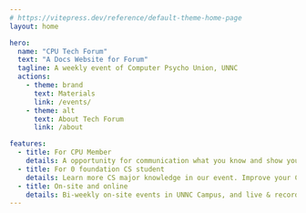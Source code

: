 ```yaml
---
# https://vitepress.dev/reference/default-theme-home-page
layout: home

hero:
  name: "CPU Tech Forum"
  text: "A Docs Website for Forum"
  tagline: A weekly event of Computer Psycho Union, UNNC
  actions:
    - theme: brand
      text: Materials
      link: /events/
    - theme: alt
      text: About Tech Forum
      link: /about

features:
  - title: For CPU Member
    details: A opportunity for communication what you know and show yourself to others. 
  - title: For 0 foundation CS student
    details: Learn more CS major knowledge in our event. Improve your Computer Science Studying.
  - title: On-site and online
    details: Bi-weekly on-site events in UNNC Campus, and live & recording meetings available on MSTeams.
---
```


